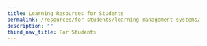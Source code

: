 ```yaml
---
title: Learning Resources for Students
permalink: /resources/for-students/learning-management-systems/
description: ""
third_nav_title: For Students
---
```

